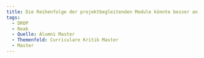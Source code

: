 ```yaml
---
title: Die Reihenfolge der projektbegleitenden Module könnte besser an den Inhalt angepasst werden
tags:
  - DROP
  - Reak
  - Quelle: Alumni Master
  - Themenfeld: Curriculare Kritik Master
  - Master
---
```

